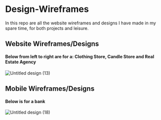 # Design-Wireframes
In this repo are all the website wireframes and designs I have made in my spare time, for both projects and leisure.

## Website Wireframes/Designs

#### Below from left to right are for a: Clothing Store, Candle Store and Real Estate Agency

![Untitled design (13)](https://user-images.githubusercontent.com/119549394/215952607-a9145e42-4d41-45b5-8bf2-493e8f66b73e.png)


## Mobile Wireframes/Designs

#### Below is for a bank

![Untitled design (18)](https://user-images.githubusercontent.com/119549394/215963486-11ebeaf8-c656-48ef-b9cb-068a38c3ab23.png)
